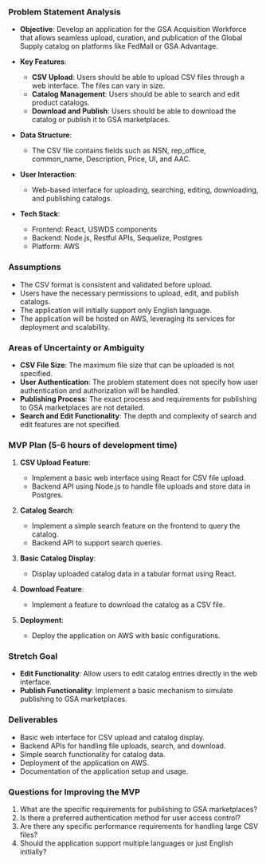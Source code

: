 ### Problem Statement Analysis

- **Objective**: Develop an application for the GSA Acquisition Workforce that allows seamless upload, curation, and publication of the Global Supply catalog on platforms like FedMall or GSA Advantage.
  
- **Key Features**:
  - **CSV Upload**: Users should be able to upload CSV files through a web interface. The files can vary in size.
  - **Catalog Management**: Users should be able to search and edit product catalogs.
  - **Download and Publish**: Users should be able to download the catalog or publish it to GSA marketplaces.
  
- **Data Structure**: 
  - The CSV file contains fields such as NSN, rep_office, common_name, Description, Price, UI, and AAC.
  
- **User Interaction**:
  - Web-based interface for uploading, searching, editing, downloading, and publishing catalogs.

- **Tech Stack**:
  - Frontend: React, USWDS components
  - Backend: Node.js, Restful APIs, Sequelize, Postgres
  - Platform: AWS

### Assumptions

- The CSV format is consistent and validated before upload.
- Users have the necessary permissions to upload, edit, and publish catalogs.
- The application will initially support only English language.
- The application will be hosted on AWS, leveraging its services for deployment and scalability.

### Areas of Uncertainty or Ambiguity

- **CSV File Size**: The maximum file size that can be uploaded is not specified.
- **User Authentication**: The problem statement does not specify how user authentication and authorization will be handled.
- **Publishing Process**: The exact process and requirements for publishing to GSA marketplaces are not detailed.
- **Search and Edit Functionality**: The depth and complexity of search and edit features are not specified.

### MVP Plan (5-6 hours of development time)

1. **CSV Upload Feature**:
   - Implement a basic web interface using React for CSV file upload.
   - Backend API using Node.js to handle file uploads and store data in Postgres.

2. **Catalog Search**:
   - Implement a simple search feature on the frontend to query the catalog.
   - Backend API to support search queries.

3. **Basic Catalog Display**:
   - Display uploaded catalog data in a tabular format using React.

4. **Download Feature**:
   - Implement a feature to download the catalog as a CSV file.

5. **Deployment**:
   - Deploy the application on AWS with basic configurations.

### Stretch Goal

- **Edit Functionality**: Allow users to edit catalog entries directly in the web interface.
- **Publish Functionality**: Implement a basic mechanism to simulate publishing to GSA marketplaces.

### Deliverables

- Basic web interface for CSV upload and catalog display.
- Backend APIs for handling file uploads, search, and download.
- Simple search functionality for catalog data.
- Deployment of the application on AWS.
- Documentation of the application setup and usage.

### Questions for Improving the MVP

1. What are the specific requirements for publishing to GSA marketplaces?
2. Is there a preferred authentication method for user access control?
3. Are there any specific performance requirements for handling large CSV files?
4. Should the application support multiple languages or just English initially?